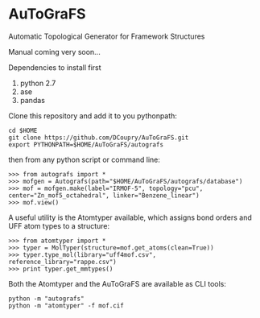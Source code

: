 AuToGraFS
=========

Automatic Topological Generator for Framework Structures

Manual coming very soon...

Dependencies to install first
1. python 2.7
2. ase
3. pandas

Clone this repository and add it to you pythonpath:
```
cd $HOME
git clone https://github.com/DCoupry/AuToGraFS.git
export PYTHONPATH=$HOME/AuToGraFS/autografs
```

then from any python script or command line:
```
>>> from autografs import *
>>> mofgen = Autografs(path="$HOME/AuToGraFS/autografs/database")
>>> mof = mofgen.make(label="IRMOF-5", topology="pcu", center="Zn_mof5_octahedral", linker="Benzene_linear")
>>> mof.view()
```
A useful utility is the Atomtyper available, which assigns bond orders and UFF atom types to a structure:
```
>>> from atomtyper import *
>>> typer = MolTyper(structure=mof.get_atoms(clean=True))
>>> typer.type_mol(library="uff4mof.csv", reference_library="rappe.csv")
>>> print typer.get_mmtypes()
```
Both the Atomtyper and the AuToGraFS are available as CLI tools:
``` 
python -m "autografs"
python -m "atomtyper" -f mof.cif
```
